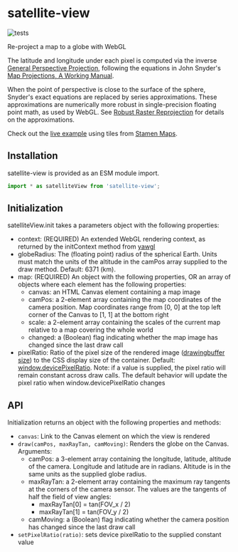 # satellite-view

![tests](https://github.com/GlobeletJS/satellite-view/actions/workflows/node.js.yml/badge.svg)

Re-project a map to a globe with WebGL

The latitude and longitude under each pixel is computed via the inverse
[General Perspective Projection](https://en.wikipedia.org/wiki/General_Perspective_projection), 
following the equations in John Snyder's
[Map Projections, A Working Manual](https://pubs.usgs.gov/pp/1395/report.pdf).

When the point of perspective is close to the surface of the sphere, Snyder's
exact equations are replaced by series approximations. These approximations
are numerically more robust in single-precision floating point math, as used
by WebGL. See 
[Robust Raster Reprojection](https://observablehq.com/@jjhembd/robust-raster-reprojection)
for details on the approximations.

Check out the 
[live example](https://globeletjs.github.io/satellite-view/examples/stamen/index.html)
using tiles from [Stamen Maps](http://maps.stamen.com).

## Installation
satellite-view is provided as an ESM module import.
```javascript
import * as satelliteView from 'satellite-view';
```

## Initialization
satelliteView.init takes a parameters object with the following properties:
- context: (REQUIRED) An extended WebGL rendering context, as returned by the 
  initContext method from [yawgl][]
- globeRadius: The (floating point) radius of the spherical Earth. Units must
  match the units of the altitude in the camPos array supplied to the draw
  method. Default: 6371 (km).
- map: (REQUIRED) An object with the following properties, OR an array of
  objects where each element has the following properties:
  - canvas: an HTML Canvas element containing a map image
  - camPos: a 2-element array containing the map coordinates of the camera
    position. Map coordinates range from [0, 0] at the top left corner of the
    Canvas to [1, 1] at the bottom right
  - scale: a 2-element array containing the scales of the current map relative
    to a map covering the whole world
  - changed: a (Boolean) flag indicating whether the map image has changed
    since the last draw call
- pixelRatio: Ratio of the pixel size of the rendered image ([drawingbuffer
  size]) to the CSS display size of the container. Default:
  [window.devicePixelRatio][]. Note: if a value is supplied, the pixel ratio
  will remain constant across draw calls. The default behavior will update
  the pixel ratio when window.devicePixelRatio changes

[yawgl]: https://github.com/GlobeletJS/yawgl
[drawingbuffer size]: https://developer.mozilla.org/en-US/docs/Web/API/WebGLRenderingContext/drawingBufferWidth
[window.devicePixelRatio]: https://developer.mozilla.org/en-US/docs/Web/API/Window/devicePixelRatio

## API
Initialization returns an object with the following properties and methods:
- `canvas`: Link to the Canvas element on which the view is rendered
- `draw(camPos, maxRayTan, camMoving)`: Renders the globe on the Canvas. 
  Arguments:
  - camPos: a 3-element array containing the longitude, latitude, altitude of
    the camera. Longitude and latitude are in radians. Altitude is in the same
    units as the supplied globe radius.
  - maxRayTan: a 2-element array containing the maximum ray tangents at the
    corners of the camera sensor. The values are the tangents of half the field
    of view angles:
      - maxRayTan[0] = tan(FOV_x / 2)
      - maxRayTan[1] = tan(FOV_y / 2)
  - camMoving: a (Boolean) flag indicating whether the camera position has
    changed since the last draw call
- `setPixelRatio(ratio)`: sets device pixelRatio to the supplied constant value
